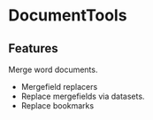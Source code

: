 # DocumentTools

## Features
Merge word documents.

- Mergefield replacers
- Replace mergefields via datasets.
- Replace bookmarks